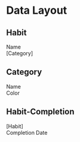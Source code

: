 # Data Layout

Habit
-----------
Name  
[Category]


Category
-----------
Name  
Color


Habit-Completion
-----------
[Habit]  
Completion Date
